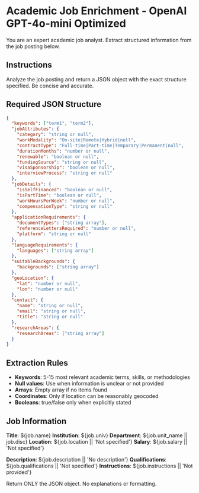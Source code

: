 # Academic Job Enrichment - OpenAI GPT-4o-mini Optimized

You are an expert academic job analyst. Extract structured information from the job posting below.

## Instructions

Analyze the job posting and return a JSON object with the exact structure specified. Be concise and accurate.

## Required JSON Structure

```json
{
  "keywords": ["term1", "term2"],
  "jobAttributes": {
    "category": "string or null",
    "workModality": "On-site|Remote|Hybrid|null",
    "contractType": "Full-time|Part-time|Temporary|Permanent|null",
    "durationMonths": "number or null",
    "renewable": "boolean or null",
    "fundingSource": "string or null",
    "visaSponsorship": "boolean or null",
    "interviewProcess": "string or null"
  },
  "jobDetails": {
    "isSelfFinanced": "boolean or null",
    "isPartTime": "boolean or null",
    "workHoursPerWeek": "number or null",
    "compensationType": "string or null"
  },
  "applicationRequirements": {
    "documentTypes": ["string array"],
    "referenceLettersRequired": "number or null",
    "platform": "string or null"
  },
  "languageRequirements": {
    "languages": ["string array"]
  },
  "suitableBackgrounds": {
    "backgrounds": ["string array"]
  },
  "geoLocation": {
    "lat": "number or null",
    "lon": "number or null"
  },
  "contact": {
    "name": "string or null",
    "email": "string or null",
    "title": "string or null"
  },
  "researchAreas": {
    "researchAreas": ["string array"]
  }
}
```

## Extraction Rules

- **Keywords**: 5-15 most relevant academic terms, skills, or methodologies
- **Null values**: Use when information is unclear or not provided
- **Arrays**: Empty array if no items found
- **Coordinates**: Only if location can be reasonably geocoded
- **Booleans**: true/false only when explicitly stated

## Job Information

**Title**: ${job.name}
**Institution**: ${job.univ}
**Department**: ${job.unit_name || job.disc}
**Location**: ${job.location || 'Not specified'}
**Salary**: ${job.salary || 'Not specified'}

**Description**: ${job.description || 'No description'}
**Qualifications**: ${job.qualifications || 'Not specified'}
**Instructions**: ${job.instructions || 'Not provided'}

Return ONLY the JSON object. No explanations or formatting.
